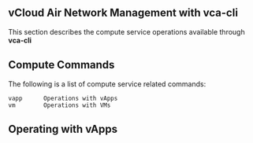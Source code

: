 vCloud Air Network Management with vca-cli
------------------------------------------

This section describes the compute service operations available through **vca-cli**


Compute Commands
----------------

The following is a list of compute service related commands:

    vapp      Operations with vApps
    vm        Operations with VMs


Operating with vApps
--------------------


